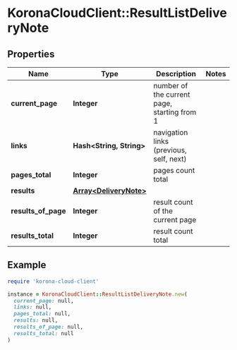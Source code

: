 # KoronaCloudClient::ResultListDeliveryNote

## Properties

| Name | Type | Description | Notes |
| ---- | ---- | ----------- | ----- |
| **current_page** | **Integer** | number of the current page, starting from 1 |  |
| **links** | **Hash&lt;String, String&gt;** | navigation links (previous, self, next) |  |
| **pages_total** | **Integer** | pages count total |  |
| **results** | [**Array&lt;DeliveryNote&gt;**](DeliveryNote.md) |  |  |
| **results_of_page** | **Integer** | result count of the current page |  |
| **results_total** | **Integer** | result count total |  |

## Example

```ruby
require 'korona-cloud-client'

instance = KoronaCloudClient::ResultListDeliveryNote.new(
  current_page: null,
  links: null,
  pages_total: null,
  results: null,
  results_of_page: null,
  results_total: null
)
```

